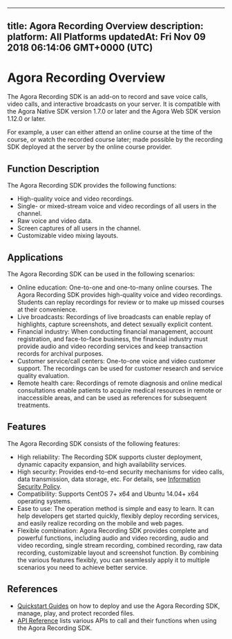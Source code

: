 
---
title: Agora Recording Overview
description: 
platform: All Platforms
updatedAt: Fri Nov 09 2018 06:14:06 GMT+0000 (UTC)
---
# Agora Recording Overview
The Agora Recording SDK is an add-on to record and save voice calls, video calls, and interactive broadcasts on your server. It is compatible with the Agora Native SDK version 1.7.0 or later and the Agora Web SDK version 1.12.0 or later.

For example, a user can either attend an online course at the time of the course, or watch the recorded course later; made possible by the recording SDK deployed at the server by the online course provider.

## Function Description

The Agora Recording SDK provides the following functions:

-   High-quality voice and video recordings.
-   Single- or mixed-stream voice and video recordings of all users in the channel.
-   Raw voice and video data.
-   Screen captures of all users in the channel.
-   Customizable video mixing layouts.


## Applications

The Agora Recording SDK can be used in the following scenarios:

-   Online education: One-to-one and one-to-many online courses. The Agora Recording SDK provides high-quality voice and video recordings. Students can replay recordings for review or to make up missed courses at their convenience.
-   Live broadcasts: Recordings of live broadcasts can enable replay of highlights, capture screenshots, and detect sexually explicit content.
-   Financial industry: When conducting financial management, account registration, and face-to-face business, the financial industry must provide audio and video recording services and keep transaction records for archival purposes.
-   Customer service/call centers: One-to-one voice and video customer support. The recordings can be used for customer research and service quality evaluation.
-   Remote health care: Recordings of remote diagnosis and online medical consultations enable patients to acquire medical resources in remote or inaccessible areas, and can be used as references for subsequent treatments.


## Features

The Agora Recording SDK consists of the following features:

-   High reliability: The Recording SDK supports cluster deployment, dynamic capacity expansion, and high availability services.
-   High security: Provides end-to-end security mechanisms for video calls, data transmission, data storage, etc. For details, see [Information Security Policy](../../en/Agora%20Platform/security.md).
-   Compatibility: Supports CentOS 7+ x64 and Ubuntu 14.04+ x64 operating systems.
-   Ease to use: The operation method is simple and easy to learn. It can help developers get started quickly, flexibly deploy recording services, and easily realize recording on the mobile and web pages.
-   Flexible combination: Agora Recording SDK provides complete and powerful functions, including audio and video recording, audio and video recording, single stream recording, combined recording, raw data recording, customizable layout and screenshot function. By combining the various features flexibly, you can seamlessly apply it to multiple scenarios you need to achieve better service.


## References

-   [Quickstart Guides](../../en/Quickstart%20Guide/recording_voice_video.md) on how to deploy and use the Agora Recording SDK, manage, play, and protect recorded files.
-   [API Reference](../../en/API%20Reference/recording_cpp.md) lists various APIs to call and their functions when using the Agora Recording SDK.



